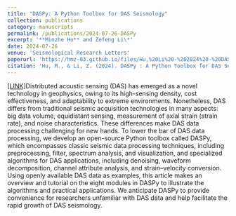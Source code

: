 ```yaml
---
title: "DASPy: A Python Toolbox for DAS Seismology"
collection: publications
category: manuscripts
permalink: /publications/2024-07-26-DASPy
excerpt: '**Minzhe Hu** and Zefeng Li\*'
date: 2024-07-26
venue: 'Seismological Research Letters'
paperurl: 'https://hmz-03.github.io/files/Hu,%20Li%20-%202024%20-%20DASPy%20A%20Python%20Toolbox%20for%20DAS%20Seismology.pdf'
citation: 'Hu, M., & Li, Z. (2024). DASPy : A Python Toolbox for DAS Seismology. Seismological Research Letters, 95(5), 3055–3066. (https://doi.org/10.1785/0220240124).'
---
```


[[LINK]](https://pubs.geoscienceworld.org/ssa/srl/article/95/5/3055/645865/DASPy-A-Python-Toolbox-for-DAS-Seismology)Distributed acoustic sensing (DAS) has emerged as a novel technology in geophysics, owing to its high-sensing density, cost effectiveness, and adaptability to extreme environments. Nonetheless, DAS differs from traditional seismic acquisition technologies in many aspects: big data volume, equidistant sensing, measurement of axial strain (strain rate), and noise characteristics. These differences make DAS data processing challenging for new hands. To lower the bar of DAS data processing, we develop an open-source Python toolbox called DASPy, which encompasses classic seismic data processing techniques, including preprocessing, filter, spectrum analysis, and visualization, and specialized algorithms for DAS applications, including denoising, waveform decomposition, channel attribute analysis, and strain–velocity conversion. Using openly available DAS data as examples, this article makes an overview and tutorial on the eight modules in DASPy to illustrate the algorithms and practical applications. We anticipate DASPy to provide convenience for researchers unfamiliar with DAS data and help facilitate the rapid growth of DAS seismology.